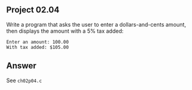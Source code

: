 ## Project 02.04
Write a program that asks the user to enter a dollars-and-cents amount, then displays the amount with a 5% tax added:
```
Enter an amount: 100.00
With tax added: $105.00
```

## Answer
See ```ch02p04.c```
